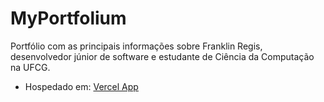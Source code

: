 # MyPortfolium

Portfólio com as principais informações sobre Franklin Regis, desenvolvedor júnior de software e estudante de Ciência da Computação na UFCG.

* Hospedado em: [Vercel App](https://franklinregis.vercel.app)
